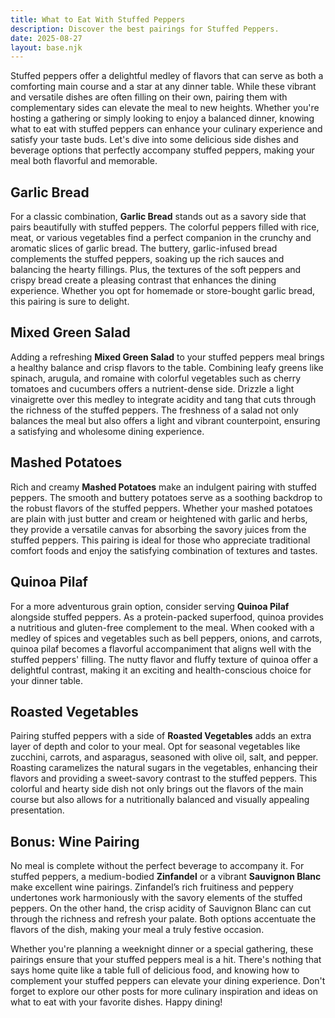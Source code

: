 ```yaml
---
title: What to Eat With Stuffed Peppers
description: Discover the best pairings for Stuffed Peppers.
date: 2025-08-27
layout: base.njk
---
```


Stuffed peppers offer a delightful medley of flavors that can serve as both a comforting main course and a star at any dinner table. While these vibrant and versatile dishes are often filling on their own, pairing them with complementary sides can elevate the meal to new heights. Whether you're hosting a gathering or simply looking to enjoy a balanced dinner, knowing what to eat with stuffed peppers can enhance your culinary experience and satisfy your taste buds. Let's dive into some delicious side dishes and beverage options that perfectly accompany stuffed peppers, making your meal both flavorful and memorable.

## **Garlic Bread**

For a classic combination, **Garlic Bread** stands out as a savory side that pairs beautifully with stuffed peppers. The colorful peppers filled with rice, meat, or various vegetables find a perfect companion in the crunchy and aromatic slices of garlic bread. The buttery, garlic-infused bread complements the stuffed peppers, soaking up the rich sauces and balancing the hearty fillings. Plus, the textures of the soft peppers and crispy bread create a pleasing contrast that enhances the dining experience. Whether you opt for homemade or store-bought garlic bread, this pairing is sure to delight.

## **Mixed Green Salad**

Adding a refreshing **Mixed Green Salad** to your stuffed peppers meal brings a healthy balance and crisp flavors to the table. Combining leafy greens like spinach, arugula, and romaine with colorful vegetables such as cherry tomatoes and cucumbers offers a nutrient-dense side. Drizzle a light vinaigrette over this medley to integrate acidity and tang that cuts through the richness of the stuffed peppers. The freshness of a salad not only balances the meal but also offers a light and vibrant counterpoint, ensuring a satisfying and wholesome dining experience.

## **Mashed Potatoes**

Rich and creamy **Mashed Potatoes** make an indulgent pairing with stuffed peppers. The smooth and buttery potatoes serve as a soothing backdrop to the robust flavors of the stuffed peppers. Whether your mashed potatoes are plain with just butter and cream or heightened with garlic and herbs, they provide a versatile canvas for absorbing the savory juices from the stuffed peppers. This pairing is ideal for those who appreciate traditional comfort foods and enjoy the satisfying combination of textures and tastes.

## **Quinoa Pilaf**

For a more adventurous grain option, consider serving **Quinoa Pilaf** alongside stuffed peppers. As a protein-packed superfood, quinoa provides a nutritious and gluten-free complement to the meal. When cooked with a medley of spices and vegetables such as bell peppers, onions, and carrots, quinoa pilaf becomes a flavorful accompaniment that aligns well with the stuffed peppers' filling. The nutty flavor and fluffy texture of quinoa offer a delightful contrast, making it an exciting and health-conscious choice for your dinner table.

## **Roasted Vegetables**

Pairing stuffed peppers with a side of **Roasted Vegetables** adds an extra layer of depth and color to your meal. Opt for seasonal vegetables like zucchini, carrots, and asparagus, seasoned with olive oil, salt, and pepper. Roasting caramelizes the natural sugars in the vegetables, enhancing their flavors and providing a sweet-savory contrast to the stuffed peppers. This colorful and hearty side dish not only brings out the flavors of the main course but also allows for a nutritionally balanced and visually appealing presentation.

## Bonus: Wine Pairing

No meal is complete without the perfect beverage to accompany it. For stuffed peppers, a medium-bodied **Zinfandel** or a vibrant **Sauvignon Blanc** make excellent wine pairings. Zinfandel’s rich fruitiness and peppery undertones work harmoniously with the savory elements of the stuffed peppers. On the other hand, the crisp acidity of Sauvignon Blanc can cut through the richness and refresh your palate. Both options accentuate the flavors of the dish, making your meal a truly festive occasion.

Whether you're planning a weeknight dinner or a special gathering, these pairings ensure that your stuffed peppers meal is a hit. There's nothing that says home quite like a table full of delicious food, and knowing how to complement your stuffed peppers can elevate your dining experience. Don't forget to explore our other posts for more culinary inspiration and ideas on what to eat with your favorite dishes. Happy dining!